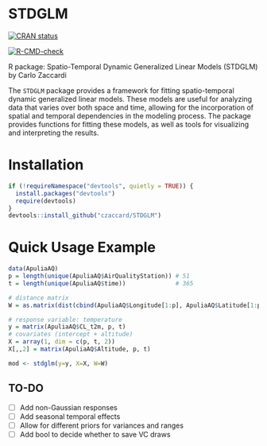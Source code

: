 
<!-- README.md is generated from README.Rmd. Please edit that file -->

# STDGLM

<!-- badges: start -->

[![CRAN
status](https://www.r-pkg.org/badges/version/STDGLM)](https://CRAN.R-project.org/package=STDGLM)
<!-- [![Codecov test coverage](https://codecov.io/gh/czaccard/STDGLM/graph/badge.svg)](https://app.codecov.io/gh/czaccard/STDGLM) -->
[![R-CMD-check](https://github.com/czaccard/STDGLM/actions/workflows/R-CMD-check.yaml/badge.svg)](https://github.com/czaccard/STDGLM/actions/workflows/R-CMD-check.yaml)
<!-- badges: end -->

R package: Spatio-Temporal Dynamic Generalized Linear Models (STDGLM) by
Carlo Zaccardi

The `STDGLM` package provides a framework for fitting spatio-temporal
dynamic generalized linear models. These models are useful for analyzing
data that varies over both space and time, allowing for the
incorporation of spatial and temporal dependencies in the modeling
process. The package provides functions for fitting these models, as
well as tools for visualizing and interpreting the results.

# Installation

``` r
if (!requireNamespace("devtools", quietly = TRUE)) {
  install.packages("devtools")
  require(devtools)
}
devtools::install_github("czaccard/STDGLM")
```

# Quick Usage Example

``` r
data(ApuliaAQ)
p = length(unique(ApuliaAQ$AirQualityStation)) # 51
t = length(unique(ApuliaAQ$time))              # 365

# distance matrix
W = as.matrix(dist(cbind(ApuliaAQ$Longitude[1:p], ApuliaAQ$Latitude[1:p])))

# response variable: temperature
y = matrix(ApuliaAQ$CL_t2m, p, t)
# covariates (intercept + altitude)
X = array(1, dim = c(p, t, 2))
X[,,2] = matrix(ApuliaAQ$Altitude, p, t)

mod <- stdglm(y=y, X=X, W=W)
```

## TO-DO

- [ ] Add non-Gaussian responses
- [ ] Add seasonal temporal effects
- [ ] Allow for different priors for variances and ranges
- [ ] Add bool to decide whether to save VC draws

